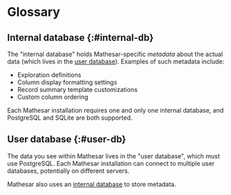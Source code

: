 # Glossary

## Internal database {:#internal-db}

The "internal database" holds Mathesar-specific _metadata_ about the actual data (which lives in the [user database](#user-db)). Examples of such metadata include:

- Exploration definitions
- Column display formatting settings
- Record summary template customizations
- Custom column ordering

Each Mathesar installation requires one and only one internal database, and PostgreSQL and SQLite are both supported.

## User database {:#user-db}

The data you see within Mathesar lives in the "user database", which must use PostgreSQL. Each Mathesar installation can connect to multiple user databases, potentially on different servers.

Mathesar also uses an [internal database](#internal-db) to store metadata.

